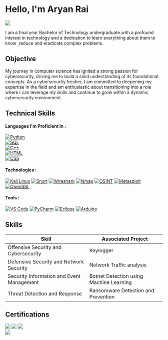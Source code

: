 # Hello, I'm Aryan Rai
<a href="https://www.linkedin.com/in/aryanrai5194/"><img src="https://img.shields.io/badge/-LinkedIn-0072b1?&style=for-the-badge&logo=linkedin&logoColor=white" /></a>

I am a final year Bachelor of Technology undergraduate with a profound interest in technology and a dedication to learn everything about them to know ,reduce and eradicate complex problems.

## Objective

My journey in computer science has ignited a strong passion for cybersecurity, driving me to build a solid understanding of its foundational concepts. As a cybersecurity fresher, I am committed to deepening my expertise in the field and am enthusiastic about transitioning into a role where I can leverage my skills and continue to grow within a dynamic cybersecurity environment.

## Technical Skills
#### Languages I'm Proficient In :

[![Python](https://img.shields.io/badge/Python-%233776AB.svg?style=flat&logo=python&logoColor=white)](https://www.python.org/)  
[![SQL](https://img.shields.io/badge/SQL-%23CC2927.svg?style=flat&logo=microsoft-sql-server&logoColor=white)](https://www.w3schools.com/sql/)  
[![C++](https://img.shields.io/badge/C%2B%2B-%2300599C.svg?style=flat&logo=c%2B%2B&logoColor=white)](https://isocpp.org/)  
[![HTML](https://img.shields.io/badge/HTML-%23E34F26.svg?style=flat&logo=html5&logoColor=white)](https://www.w3schools.com/html/)  
[![CSS](https://img.shields.io/badge/CSS-%231572B6.svg?style=flat&logo=css3&logoColor=white)](https://www.w3schools.com/css/)



#### Technologies :

[![Kali Linux](https://img.shields.io/badge/Kali_Linux-%23557C94.svg?style=flat&logo=kalilinux&logoColor=white)](https://www.kali.org/)
[![Snort](https://img.shields.io/badge/Snort-%23FF6666.svg?style=flat&logo=snort&logoColor=white)](https://www.snort.org/)
[![Wireshark](https://img.shields.io/badge/Wireshark-%230067A3.svg?style=flat&logo=wireshark&logoColor=white)](https://www.wireshark.org/)
[![Nmap](https://img.shields.io/badge/Nmap-%234A4A55.svg?style=flat&logo=nmap&logoColor=white)](https://nmap.org/)
[![OSINT](https://img.shields.io/badge/OSINT-%233366FF.svg?style=flat)](https://osintframework.com/)
[![Metasploit](https://img.shields.io/badge/Metasploit-%230073CF.svg?style=flat&logo=metasploit&logoColor=white)](https://www.metasploit.com/)
[![OpenSSL](https://img.shields.io/badge/OpenSSL-%238D6748.svg?style=flat&logo=openssl&logoColor=white)](https://www.openssl.org/)

#### Tools :

[![VS Code](https://img.shields.io/badge/VS%20Code-%23007ACC.svg?style=flat&logo=visual-studio-code&logoColor=white)](https://code.visualstudio.com/)
[![PyCharm](https://img.shields.io/badge/PyCharm-%23000000.svg?style=flat&logo=pycharm&logoColor=white)](https://www.jetbrains.com/pycharm/)
[![Eclipse](https://img.shields.io/badge/Eclipse-%232C2255.svg?style=flat&logo=eclipse&logoColor=white)](https://www.eclipse.org/)
[![Arduino](https://img.shields.io/badge/Arduino-%2300979D.svg?style=flat&logo=arduino&logoColor=white)](https://www.arduino.cc/)


 ## Skills 
| Skill                                         | Associated Project         |
|-----------------------------------------------|----------------------------|
| Offensive Security and Cybersecurity          | Keylogger |
| Defensive Security and Network Security       | Network Traffic analysis |
| Security Information and Event Management     | Botnet Detection using Machine Learning |
| Threat Detection and Response                 | Ransomware Detection and Prevention |

## Certifications 

<div>
<img src="https://img.shields.io/badge/Cisco-Cybersecurity%20Essentials-%23049fd9.svg?style=flat&logo=cisco&logoColor=white)](https://www.netacad.com/courses/cybersecurity/cybersecurity-essentials" /> 
<img src="https://img.shields.io/badge/Cisco-Introduction%20to%20Packet%20Tracer-%23049fd9.svg?style=flat&logo=cisco&logoColor=white)](https://www.netacad.com/courses/packet-tracer/introduction-packet-tracer" /> 
<img src="https://img.shields.io/badge/AWS%20Academy-Cloud%20Foundations-%23232F3E.svg?style=flat&logo=amazonaws&logoColor=white)](https://aws.amazon.com/training/awsacademy/" /> <br>
<img src="https://img.shields.io/badge/AWS%20Academy-Machine%20Learning-%23232F3E.svg?style=flat&logo=amazonaws&logoColor=white)](https://aws.amazon.com/training/awsacademy/" />
</div>
